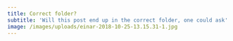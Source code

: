 ```yaml
---
title: Correct folder?
subtitle: 'Will this post end up in the correct folder, one could ask'
image: /images/uploads/einar-2018-10-25-13.15.31-1.jpg
---
```


